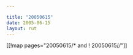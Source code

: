```yaml
---

title: "20050615"
date: 2005-06-15
layout: rut
---
```


[[!map pages="20050615/* and ! 20050615/*/*"]]
